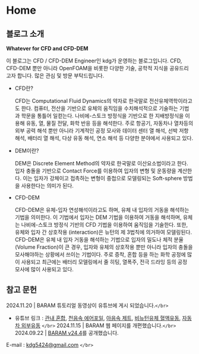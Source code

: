# Home

## 블로그 소개

**Whatever for CFD and CFD-DEM**

이 블로그는 CFD / CFD-DEM Engineer인 kdg가 운영하는 블로그입니다. CFD, CFD-DEM 뿐만 아니라 OpenFOAM을 비롯한 다양한 기술, 공학적 지식을 공유드리고자 합니다. 많은 관심 및 방문 부탁드립니다.

+ CFD란?

  CFD는 Computational Fluid Dynamics의 약자로 한국말로 전산유체역학이라고도 한다. 컴퓨터, 전산을 기반으로 유체의 움직임을 수치해석적으로 기술하는 기법과 학문을 통틀어 일컫는다.
  나비에-스토크 방정식을 기반으로 한 지배방정식을 이용해 유동, 열, 물질 전달, 화학 반응 등을 해석한다. 주로 항공기, 자동차나 열차등의 외부 공력 해석 뿐만 아니라 기계적인 공정 모사와 데이터 센터 열 해석, 선박 저항 해석, 배터리 열 해석, 다상 유동 해석, 연소 해석 등 다양한 분야에서 사용되고 있다.

+ DEM이란?

  DEM은 Discrete Element Method의 약자로 한국말로 이산요소법이라고 한다. 입자 충돌을 기반으로 Contact Force를 이용하여 입자의 변형 및 운동량을 계산한다. 이는 입자가 강체이고 접촉하는 변형이 중첩으로 모델링되는 Soft-sphere 방법을 사용한다는 의미가 된다.

+ CFD-DEM

  CFD-DEM은 유체-입자 연성해석이라고도 하며, 유체 내 입자의 거동을 해석하는 기법을 의미한다. 이 기법에서 입자는 DEM 기법을 이용하여 거동을 해석하며, 유체는 나비에-스토크 방정식 기반의 CFD 기법을 이용하여 움직임을 기술한다. 또한, 유체와 입자 간 상호작용 (interaction)은 뉴턴의 제 3법칙에 의거하여 모델링된다. CFD-DEM은 유체 내 입자 거동을 해석하는 기법으로 입자의 밀도나 체적 분율 (Volume Fraction)이 큰 경우, 입자와 유체의 상호작용 뿐만 아니라 입자의 충돌을 모사해야하는 상황에서 쓰이는 기법이다. 주로 증착, 혼합 등을 하는 화학 공정에 많이 사용되고 최근에는 배터리 모델링에서 줄 히팅, 열폭주, 전극 드라잉 등의 공정 모사에 많이 사용되고 있다.

## 참고 문헌

2024.11.20 | BARAM 튜토리얼 동영상이 유튜브에 게시 되었습니다.`</br>`

- 유튜브 링크 : [관내 혼합](https://www.youtube.com/watch?v=BfwMhO9Ok-I), [천음속 에어포일](https://www.youtube.com/watch?v=5pHge9onBjE), [아음속 제트](https://www.youtube.com/watch?v=LBi8QnyqTGY), [비뉴턴유체 혈액유동](https://www.youtube.com/watch?v=c2FrIr3HvHQ), [자동차 외부유동](https://www.youtube.com/watch?v=TWxyQZCz8cE) `</br>`
  2024.11.15 | BARAM 웹 페이지를 개편했습니다.`</br>`
  2024.09.22 | [BARAM v24.4](https://blog.nextfoam.co.kr/2024/10/29/baram-release-v24-4/)를 공개했습니다.

E-mail : kdg5424@gmail.com `</br>`
